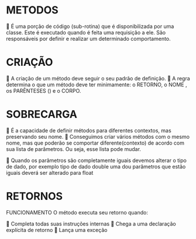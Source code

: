 # METODOS

🔸 É uma porção de código (sub-rotina) que é disponibilizada por uma classe. Este é executado quando é feita uma requisição
 a ele. São responsáveis por definir e realizar um
 determinado comportamento.
 
 # CRIAÇÃO
 
🔸 A criação de um método deve seguir o seu padrão de definição.
🔸 A regra determina o que um método deve ter minimamente:
o RETORNO, 
o NOME ,
os PARÊNTESES () e 
o CORPO.

# SOBRECARGA

🔸 É a capacidade de definir métodos para diferentes
contextos, mas preservando seu nome.
🔸 Conseguimos criar vários métodos com o mesmo nome, mas que poderão se comportar diferente(contexto) de acordo com sua lista de parâmetros. Ou seja, esse lista pode mudar.

🔸 Quando os parâmetros são completamente iguais devemos alterar o tipo de dado, por exemplo tipo de dado double uma dou parâmetros que estão iguais deverá ser alterado para float

# RETORNOS

FUNCIONAMENTO
O método executa seu retorno quando:

🔸 Completa todas suas instruções internas
🔸 Chega a uma declaração explícita de retorno
🔸 Lança uma exceção






